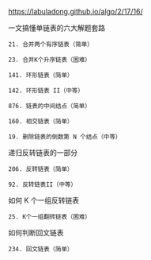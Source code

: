 https://labuladong.github.io/algo/2/17/16/

一文搞懂单链表的六大解题套路

```
21. 合并两个有序链表（简单）

23. 合并K个升序链表（困难）

141. 环形链表（简单）

142. 环形链表 II（中等）

876. 链表的中间结点（简单）

160. 相交链表（简单）

19. 删除链表的倒数第 N 个结点（中等）

```

递归反转链表的一部分
```
206. 反转链表（简单）

92. 反转链表II（中等）

```

如何 K 个一组反转链表
```
25. K个一组翻转链表（困难）

```

如何判断回文链表
```
234. 回文链表（简单）

```
